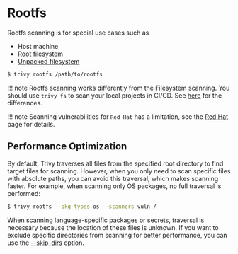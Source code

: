 # Rootfs
Rootfs scanning is for special use cases such as

- Host machine
- [Root filesystem](../advanced/container/embed-in-dockerfile.md)
- [Unpacked filesystem](../advanced/container/unpacked-filesystem.md)
 
```bash
$ trivy rootfs /path/to/rootfs
```

!!! note
    Rootfs scanning works differently from the Filesystem scanning.
    You should use `trivy fs` to scan your local projects in CI/CD.
    See [here](../scanner/vulnerability.md) for the differences.

!!! note
    Scanning vulnerabilities for `Red Hat` has a limitation, see the [Red Hat](../coverage/os/rhel.md#content-manifests) page for details.

## Performance Optimization

By default, Trivy traverses all files from the specified root directory to find target files for scanning.
However, when you only need to scan specific files with absolute paths, you can avoid this traversal, which makes scanning faster.
For example, when scanning only OS packages, no full traversal is performed:

```bash
$ trivy rootfs --pkg-types os --scanners vuln /
```

When scanning language-specific packages or secrets, traversal is necessary because the location of these files is unknown.
If you want to exclude specific directories from scanning for better performance, you can use the [--skip-dirs](../configuration/skipping.md) option.
